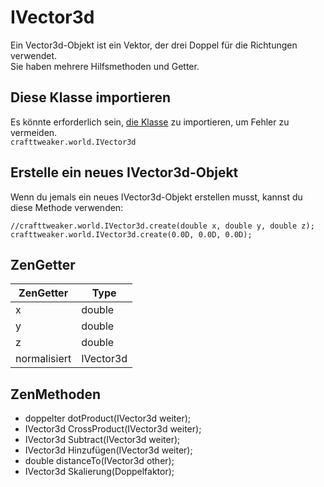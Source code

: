 # IVector3d

Ein Vector3d-Objekt ist ein Vektor, der drei Doppel für die Richtungen verwendet.  
Sie haben mehrere Hilfsmethoden und Getter.

## Diese Klasse importieren

Es könnte erforderlich sein, [die Klasse](/AdvancedFunctions/Import/) zu importieren, um Fehler zu vermeiden.  
`crafttweaker.world.IVector3d`

## Erstelle ein neues IVector3d-Objekt

Wenn du jemals ein neues IVector3d-Objekt erstellen musst, kannst du diese Methode verwenden:

```zenscript
//crafttweaker.world.IVector3d.create(double x, double y, double z);
crafttweaker.world.IVector3d.create(0.0D, 0.0D, 0.0D);
```

## ZenGetter

| ZenGetter    | Type      |
| ------------ | --------- |
| x            | double    |
| y            | double    |
| z            | double    |
| normalisiert | IVector3d |

## ZenMethoden

- doppelter dotProduct(IVector3d weiter);
- IVector3d CrossProduct(IVector3d weiter);
- IVector3d Subtract(IVector3d weiter);
- IVector3d Hinzufügen(IVector3d weiter);
- double distanceTo(IVector3d other);
- IVector3d Skalierung(Doppelfaktor);